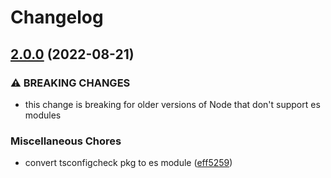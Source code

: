 # Changelog

## [2.0.0](https://github.com/tmillr/tsconfigcheck/compare/v1.0.1...v2.0.0) (2022-08-21)


### ⚠ BREAKING CHANGES

* this change is breaking for older versions of Node that don't support es modules

### Miscellaneous Chores

* convert tsconfigcheck pkg to es module ([eff5259](https://github.com/tmillr/tsconfigcheck/commit/eff525944429f08963720f995583a36a9148166c))
